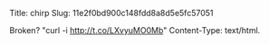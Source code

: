 Title: chirp
Slug: 11e2f0bd900c148fdd8a8d5e5fc57051

Broken? "curl -i <a href="http://t.co/LXvyuMO0Mb">http://t.co/LXvyuMO0Mb</a>" Content-Type: text/html.
